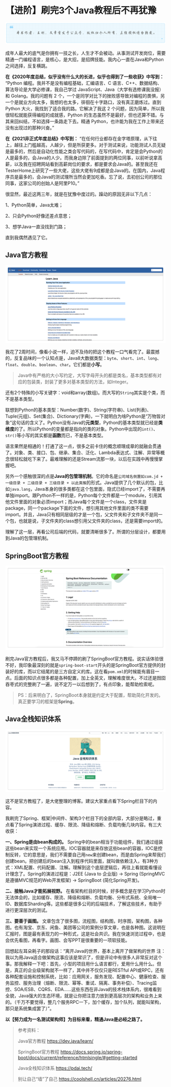 # 【进阶】刷完3个Java教程后不再犹豫
![](../wanggang.png)

成年人最大的底气是你拥有一技之长，人生才不会被动。从事测试开发岗位，需要精通一门编程语言，是核心，是大招，是招牌技能。我内心一直在Java和Python之间选择，反复横跳。

**在《2020年度总结，似乎没有什么大的长进，似乎也得到了一些收获》中写到：** “Python 编程。我并不是没有编程基础，汇编语言、C 语言、C++、数据结构、算法导论是大学必修课，我自己学过 JavaScript、Java（大学有选修课我没报） 和 Golang。我的问题有 2 个，一个是同学对比下的挫败感导致对编程的畏惧，另一个是就业方向太多，我想的也太多，徘徊在十字路口，没有真正磨炼过。直到 Python 大火，我找到了适合我的路。它解决了我这 2 个问题，因为简单，所以我很轻松就能获得编程的成就感，Python 的生态虽然不是最好，但也还算不错。与其来回纠结，不如选择一条路走下去。精通 Python，也许能为我在工作上带来还没有出现过的那种兴奋。”

**在《2021非正式年度总结》中写到：** “在任何行业都存在金字塔原理，从下往上，越往上门槛越高，人越少，但是所获更多。对于测试来说，功能测试人员无疑是最多的，然后是自动化性能之类会写代码的，在写代码中，肯定是会Python的人是最多的，会Java的人少。而我身边除了前面提到的两位同事，以前听说拿高薪，以及我在招聘网站看到高薪岗位的要求，都是要求会Java的。甚至我还在TesterHome上研究了一些大佬，这些大佬有9成都是会Java的。在国内，Java程序员是最多的，会Java的测试理所当然会更加吃香。忘了说，去初创公司的那位同事，这家公司的创始人是阿里P10。”

很显然，最近这两三年，就是在犹豫中度过的。躁动的原因无非以下几点：

1、Python简单，Java太难；

2、只会Python好像还差点意思；

3、想学Java一直没找到门路；

直到我偶然遇见了它。

## Java官方教程

![](001002-【进阶】刷完3个Java教程后不再犹豫/2022-07-13-12-54-51-image.png)

我花了2周时间，像看小说一样，迫不及待的把这个教程一口气看完了。最震撼的，反复品味的一个认知点是，Java8大数据类型：`byte`、`short`、`int`、`long`、`float`、`double`、`boolean`、`char`。它们都是**小写**。

> Java中有严格的大小写约定，大写字母开头的都是类名，基本类型都有对应的包装类，封装了更多对基本类型的方法，如Integer。

还有2个特殊的小写关键字：void和array(数组)。而大写的`String`其实是个类，而不是基本类型。

联想到Python的基本类型：Number(数字)、String(字符串)、List(列表)、Tuple(元组)、Set(集合)、Dictionary(字典)，一下就明白为啥Python是“万物皆对象”这句话的含义了。Python没有Java的**元类型**，Python的基本类型就已经是**类维度**的了。所以Python的变量都是指向的类的对象。Python中出现的`int()`、`str()`等小写的其实都是**函数**而已，不是基本类型。

语言果然是相通的！打通了这一点，很多之前卡住的概念顺理成章的就融会贯通了。对象、类、接口、包、继承、集合、泛化、Lambda表达式、注解、异常等概念很轻松就吃下来了。最难理解的还是Stream流那一块，以后在实践中再慢慢掌握吧。

另外一个感触很深的点是**Java的包管理机制**。它的命名是`公司域名倒置如com.jd + 一级目录 + 二级目录 + 三级目录 + 以此类推`的形式。Java提供了几个默认的包，比如`java.lang`，Java本身的很多类都在这个包里面，隐式已经import了，不需要再单独import。跟Python不一样的是，Python每个文件都是一个module，引用其他文件里面的对象必须import；而Java每个文件是一个class，文件夹是package，同一个package下面的文件，想引用其他文件里面的类不需要import。并且，Java只有相同层级的才是一个包，父文件夹和子文件夹不是同一个包，也就是说，子文件夹的class想引用父文件夹的class，还是需要import的。

理解了这一层，再看公司后端的代码，就要清晰很多了。所谓的分层设计，都要用到Java的包管理机制。

## SpringBoot官方教程

![](001002-【进阶】刷完3个Java教程后不再犹豫/2022-07-13-13-25-19-image.png)

刷完Java官方教程后，我又马不停蹄的刷了SpringBoot官方教程。说实话体验很不好，我印象最深刻的就是`spring-boot-start`开头的是SpringBoot官方提供的封装好的库，而以它结尾的是三方自定义的库。这在看`pom.xml`的时候能有眉目一点。后面的知识点很多都是各种配置，加上全英文，理解难度很大。不过还是囫囵吞枣式的完整刷了一遍，说不定万一以后想到了，有点印象，能帮助检索呢。

> PS：后来明白了，SpringBoot本身就是约定大于配置，帮助简化开发的。真正要学习的框架是**Spring**。

## Java全栈知识体系

![](001002-【进阶】刷完3个Java教程后不再犹豫/2022-07-13-13-33-58-image.png)

这不是官方教程了，是大佬整理的博客。建议大家重点看下Spring栏目下的内容。

我刷完了Spring、框架|中间件、架构3个栏目下的全部内容，大部分是略过，重点看了Spring演进过程、缓存、限流、降级和熔断、负载均衡几块内容。有三大收获：

**一、Spring是由bean构成的。** Spring中的bean相当于功能组件，我们通过组装这些bean来实现一个系统应用。IOC容器就是来存放这些bean的容器，IOC是控制反转，它的意思是，我们不需要自己用`new`来创建bean，而是由Spring来帮我们创建bean。把创建后的bean注入到程序代码里面，就叫做依赖注入，有3种方式：XML配置、代码配置、注解。理解到这个底层逻辑后，再往上看就能看懂设计理念了。Spring的演进过程是：J2EE (Java to 企业版) → Spring (SpringMVC是遵循MVC规范的Web开发框架) → SpringBoot (简化Spring开发)。

**二、接触Java才能拓展视野。** 在看架构栏目的时候，好多概念是在学习Python时无法体会的，比如缓存、限流、降级和熔断、负载均衡、分布式系统、全局唯一ID、数据库Sharding等。这些都是很多公司的后端技术，了解这些技术，有助于进行更深层次的测试。

**三、要善于画图。** 文章包含了很多图，流程图，结构图，时序图，架构图，各种图。也有淘宝、京东、闲鱼、美团等公司的案例分享文章，也是各种图。这说明在汇报时，图是最有表现力的一种形式，这是社会共识。我在快速浏览过程中，也是会优先看图，再看字。画图、会写PPT是很重要的一项软技能。

回想起左耳朵耗子的那段话：“离开Java的世界，基本上离开了做架构的世界
注：我以为用Java适合做架构这事应该是常识了，但是评论中有很多人非常反对这个事。那我解释一下吧：首先，小型的项目用什么语言都行，爱用什么用什么。但是，真正的企业级架构就不一样了，其中并不仅仅只是RESTful API或RPC，还有各种配套设施和控制系统，比如：应用网关，服务发现、配置中心、健康检查、服务监控、服务治理（熔断、限流、幂等、重试、隔离、事务补偿）、Tracing监控、SOA/ESB、CQRS、EDA……这些东西在非Java的技术栈体系内，很难看到全貌，Java强大的生态环境，就是让你把注意力放到更高层次的架构和业务上来的。（千万不要觉得，整几个服务RPC一下，加个缓存，加个队列，就能叫架构，那只是系统集成罢了）”。

**以【努力成为一名测试架构师】为目标来看，精通Java是必经之路了。**

> 参考资料：
> 
> Java官方教程 https://dev.java/learn/
> 
> SpringBoot官方教程 https://docs.spring.io/spring-boot/docs/current/reference/htmlsingle/#getting-started
> 
> Java全栈知识体系 https://pdai.tech/
> 
> 别让自己“墙”了自己 https://coolshell.cn/articles/20276.html
